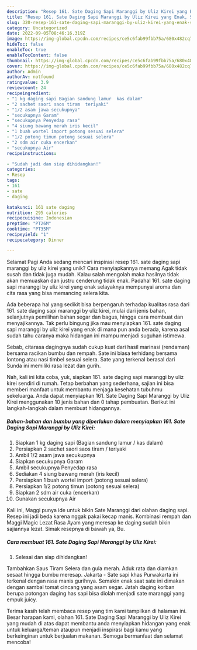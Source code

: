 ```yaml
---
description: "Resep 161. Sate Daging Sapi Maranggi by Uliz Kirei yang Enak, Sempurna"
title: "Resep 161. Sate Daging Sapi Maranggi by Uliz Kirei yang Enak, Sempurna"
slug: 320-resep-161-sate-daging-sapi-maranggi-by-uliz-kirei-yang-enak-sempurna
category: Uncategorized
date: 2022-09-05T08:46:16.319Z
image: https://img-global.cpcdn.com/recipes/ce5c6fab99fbb75a/680x482cq70/161-sate-daging-sapi-maranggi-by-uliz-kirei-foto-resep-utama.jpg
hideToc: false
enableToc: true
enableTocContent: false
thumbnail: https://img-global.cpcdn.com/recipes/ce5c6fab99fbb75a/680x482cq70/161-sate-daging-sapi-maranggi-by-uliz-kirei-foto-resep-utama.jpg
cover: https://img-global.cpcdn.com/recipes/ce5c6fab99fbb75a/680x482cq70/161-sate-daging-sapi-maranggi-by-uliz-kirei-foto-resep-utama.jpg
author: Admin
authorAv: notfound
ratingvalue: 3.9
reviewcount: 24
recipeingredient:
- "1 kg daging sapi Bagian sandung lamur  kas dalam"
- "2 sachet saori saos tiram  teriyaki"
- "1/2 asam jawa secukupnya"
- "secukupnya Garam"
- "secukupnya Penyedap rasa"
- "4 siung bawang merah iris kecil"
- "1 buah wortel import potong sesuai selera"
- "1/2 potong timun potong sesuai selera"
- "2 sdm air cuka encerkan"
- "secukupnya Air"
recipeinstructions:

- "Sudah jadi dan siap dihidangkan!"
categories:
- Resep
tags:
- 161
- sate
- daging

katakunci: 161 sate daging 
nutrition: 295 calories
recipecuisine: Indonesian
preptime: "PT26M"
cooktime: "PT35M"
recipeyield: "1"
recipecategory: Dinner

---
```



Selamat Pagi Anda sedang mencari inspirasi resep 161. sate daging sapi maranggi by uliz kirei yang unik? Cara menyiapkannya memang Agak tidak susah dan tidak juga mudah. Kalau salah mengolah maka hasilnya tidak akan memuaskan dan justru cenderung tidak enak. Padahal 161. sate daging sapi maranggi by uliz kirei yang enak selayaknya mempunyai aroma dan cita rasa yang bisa memancing selera kita.


Ada beberapa hal yang sedikit bisa berpengaruh terhadap kualitas rasa dari 161. sate daging sapi maranggi by uliz kirei, mulai dari jenis bahan, selanjutnya pemilihan bahan segar dan bagus, hingga cara membuat dan menyajikannya. Tak perlu bingung jika mau menyiapkan 161. sate daging sapi maranggi by uliz kirei yang enak di mana pun anda berada, karena asal sudah tahu caranya maka hidangan ini mampu menjadi suguhan istimewa.

Sebab, citarasa dagingnya sudah cukup kuat dari hasil marinasi (rendaman) bersama racikan bumbu dan rempah. Sate ini biasa terhidang bersama lontong atau nasi timbel sesuai selera. Sate yang terkenal berasal dari Sunda ini memiliki rasa lezat dan gurih.


Nah, kali ini kita coba, yuk, siapkan 161. sate daging sapi maranggi by uliz kirei sendiri di rumah. Tetap berbahan yang sederhana, sajian ini bisa memberi manfaat untuk membantu menjaga kesehatan tubuhmu sekeluarga. Anda dapat menyiapkan 161. Sate Daging Sapi Maranggi by Uliz Kirei menggunakan 10 jenis bahan dan 0 tahap pembuatan. Berikut ini langkah-langkah dalam membuat hidangannya.

<!--inarticleads1-->

##### Bahan-bahan dan bumbu yang diperlukan dalam menyiapkan 161. Sate Daging Sapi Maranggi by Uliz Kirei:

1. Siapkan 1 kg daging sapi (Bagian sandung lamur / kas dalam)
1. Persiapkan 2 sachet saori saos tiram / teriyaki
1. Ambil 1/2 asam jawa secukupnya
1. Siapkan secukupnya Garam
1. Ambil secukupnya Penyedap rasa
1. Sediakan 4 siung bawang merah (iris kecil)
1. Persiapkan 1 buah wortel import (potong sesuai selera)
1. Persiapkan 1/2 potong timun (potong sesuai selera)
1. Siapkan 2 sdm air cuka (encerkan)
1. Gunakan secukupnya Air


Kali ini, Maggi punya ide untuk bikin Sate Maranggi dari olahan daging sapi. Resep ini jadi beda karena nggak pakai kecap manis. Kombinasi rempah dan Maggi Magic Lezat Rasa Ayam yang meresap ke daging sudah bikin sajiannya lezat. Simak resepnya di bawah ya, Bu. 

<!--inarticleads2-->

##### Cara membuat 161. Sate Daging Sapi Maranggi by Uliz Kirei:


1. Selesai dan siap dihidangkan!

Tambahkan Saus Tiram Selera dan gula merah. Aduk rata dan diamkan sesaat hingga bumbu meresap. Jakarta - Sate sapi khas Purwakarta ini terkenal dengan rasa manis gurihnya. Semakin enak saat sate ini dimakan dengan sambal tomat cincang yang asam segar. Jatah daging korban berupa potongan daging has sapi bisa diolah menjadi sate maranggi yang empuk juicy. 

Terima kasih telah membaca resep yang tim kami tampilkan di halaman ini. Besar harapan kami, olahan 161. Sate Daging Sapi Maranggi by Uliz Kirei yang mudah di atas dapat membantu anda menyiapkan hidangan yang enak untuk keluarga/teman ataupun menjadi inspirasi bagi kamu yang berkeinginan untuk berjualan makanan. Semoga bermanfaat dan selamat mencoba!
